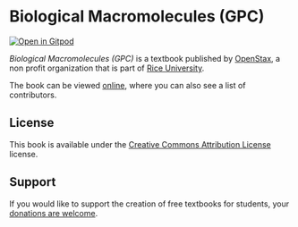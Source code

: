 # Biological Macromolecules (GPC)

[![Open in Gitpod](https://gitpod.io/button/open-in-gitpod.svg)](https://gitpod.io/from-referrer/)

_Biological Macromolecules (GPC)_ is a textbook published by [OpenStax](https://openstax.org/), a non profit organization that is part of [Rice University](https://www.rice.edu/).

The book can be viewed [online](https://github.com/cnx-user-books/cnxbook-biological-macromolecules-gpc/releases/latest), where you can also see a list of contributors.

## License
This book is available under the [Creative Commons Attribution License](./LICENSE) license.

## Support
If you would like to support the creation of free textbooks for students, your [donations are welcome](https://riceconnect.rice.edu/donation/support-openstax-banner).
